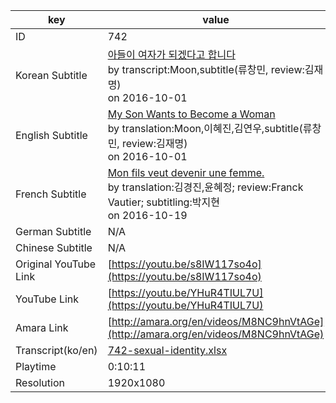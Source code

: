 |  key  |  value  |
|-------|---------|
| ID            | 742 |
| Korean Subtitle | [아들이 여자가 되겠다고 합니다](https://github.com/jungtosociety/dharma-qna/raw/master/sub/742/ko-742-sexual-identity.sbv)<br>by transcript:Moon,subtitle(류창민, review:김재명)<br>on 2016-10-01<br>|
| English Subtitle | [My Son Wants to Become a Woman](https://github.com/jungtosociety/dharma-qna/raw/master/sub/742/en-742-sexual-identity.sbv)<br>by translation:Moon,이혜진,김연우,subtitle(류창민, review:김재명)<br>on 2016-10-01<br>|
| French Subtitle | [Mon fils veut devenir une femme.](https://github.com/jungtosociety/dharma-qna/raw/master/sub/742/fr-742-sexual-identity.sbv)<br>by translation:김경진,윤혜정; review:Franck Vautier; subtitling:박지현<br>on 2016-10-19<br>|
| German Subtitle | N/A |
| Chinese Subtitle | N/A |
| Original YouTube Link  | [https://youtu.be/s8IW117so4o](https://youtu.be/s8IW117so4o) |
| YouTube Link  | [https://youtu.be/YHuR4TIUL7U](https://youtu.be/YHuR4TIUL7U) |
| Amara Link    | [http://amara.org/en/videos/M8NC9hnVtAGe](http://amara.org/en/videos/M8NC9hnVtAGe) |
| Transcript(ko/en) | [742-sexual-identity.xlsx](https://github.com/jungtosociety/dharma-qna/raw/master/sub/742/742-sexual-identity.xlsx) |
| Playtime | 0:10:11 |
| Resolution | 1920x1080|
